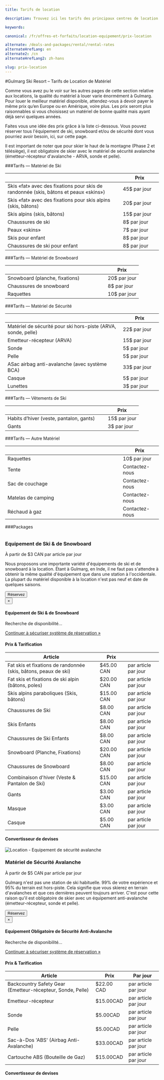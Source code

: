 ```yaml
---
title: Tarifs de location

description: Trouvez ici les tarifs des principaux centres de location et louez le matériel de ski et de snowboard dont vous aurez besoin pour skier en Inde, à Gulmarg

keywords:

canonical: /fr/offres-et-forfaits/location-equipement/prix-location

alternate: /deals-and-packages/rental/rental-rates
alternateHrefLang: en
alternate2: /cn
alternateHrefLang2: zh-hans

slug: prix-location
---
```


#Gulmarg Ski Resort – Tarifs de Location de Matériel

Comme vous avez pu le voir sur les autres pages de cette section relative aux locations, la qualité du matériel à louer varie énormément à Gulmarg. Pour louer le meilleur matériel disponible, attendez-vous à devoir payer le même prix qu’en Europe ou en Amérique, voire plus. Les prix seront plus raisonnables si vous choisissez un matériel de bonne qualité mais ayant déjà servi quelques années.

Faites vous une idée des prix grâce à la liste ci-dessous. Vous pouvez réserver tous l'équipement de ski, snowboard et/ou de sécurité dont vous pourriez avoir besoin, ici, sur cette page.

Il est important de noter que pour skier le haut de la montagne (Phase 2 et télésiège), il est obligatoire de skier avec le matériel de sécurité avalanche (émetteur-récepteur d'avalanche - ARVA, sonde et pelle).

###Tarifs — Matériel de Ski
<div class="table-container">
    <table class="table">
        <thead>
            <tr>
                <th></th>
                <th style="width: 25%">Prix</th>
            </tr>
        </thead>
        <tbody>
            <tr>
                <td>Skis «fat» avec des fixations pour skis de randonnée (skis, bâtons et peaux «skins»)</td>
                <td>45$ par jour</td>
            </tr>
            <tr>
                <td>Skis «fat» avec des fixations pour skis alpins (skis, bâtons)</td>
                <td>20$ par jour</td>
            </tr>
            <tr>
                <td>Skis alpins (skis, bâtons)</td>
                <td>15$ par jour</td>
            </tr>
            <tr>
                <td>Chaussures de ski</td>
                <td>8$ par jour</td>
            </tr>
            <tr>
                <td>Peaux «skins»</td>
                <td>7$ par jour</td>
            </tr>
            <tr>
                <td>Skis pour enfant</td>
                <td>8$ par jour</td>
            </tr>
            <tr>
                <td>Chaussures de ski pour enfant</td>
                <td>8$ par jour</td>
            </tr>
        </tbody>
    </table>
</div>

###Tarifs — Matériel de Snowboard
<div class="table-container">
    <table class="table">
        <thead>
            <tr>
                <th></th>
                <th style="width: 25%">Prix</th>
            </tr>
        </thead>
        <tbody>
            <tr>
                <td>Snowboard (planche, fixations)</td>
                <td>20$ par jour</td>
            </tr>
            <tr>
                <td>Chaussures de snowboard</td>
                <td>8$ par jour</td>
            </tr>
            <tr>
                <td>Raquettes</td>
                <td>10$ par jour</td>
            </tr>
        </tbody>
    </table>
</div>

###Tarifs — Matériel de Sécurité
<div class="table-container">
    <table class="table">
        <thead>
            <tr>
                <th></th>
                <th style="width: 25%">Prix</th>
            </tr>
        </thead>
        <tbody>
            <tr>
                <td>Matériel de sécurité pour ski hors-piste (ARVA, sonde, pelle)</td>
                <td>22$ par jour</td>
            </tr>
            <tr>
                <td>Emetteur-récepteur (ARVA)</td>
                <td>15$ par jour</td>
            </tr>
            <tr>
                <td>Sonde</td>
                <td>5$ par jour</td>
            </tr>
            <tr>
                <td>Pelle</td>
                <td>5$ par jour</td>
            </tr>
            <tr>
                <td>ASac airbag anti-avalanche (avec système BCA)</td>
                <td>33$ par jour</td>
            </tr>
            <tr>
                <td>Casque</td>
                <td>5$ par jour</td>
            </tr>
            <tr>
                <td>Lunettes</td>
                <td>3$ par jour</td>
            </tr>
        </tbody>
    </table>
</div>

###Tarifs — Vêtements de Ski
<div class="table-container">
    <table class="table">
        <thead>
            <tr>
                <th></th>
                <th style="width: 25%">Prix</th>
            </tr>
        </thead>
        <tbody>
            <tr>
                <td>Habits d’hiver (veste, pantalon, gants)</td>
                <td>15$ par jour</td>
            </tr>
            <tr>
                <td>Gants</td>
                <td>3$ par jour</td>
            </tr>
       </tbody>
    </table>
</div>

###Tarifs — Autre Matériel
<div class="table-container">
    <table class="table">
        <thead>
            <tr>
                <th></th>
                <th style="width: 25%">Prix</th>
            </tr>
        </thead>
        <tbody>
            <tr>
                <td>Raquettes</td>
                <td>10$ par jour</td>
            </tr>
            <tr>
                <td>Tente</td>
                <td>Contactez-nous</td>
            </tr>
            <tr>
                <td>Sac de couchage</td>
                <td>Contactez-nous</td>
            </tr>
            <tr>
                <td>Matelas de camping</td>
                <td>Contactez-nous</td>
            </tr>
            <tr>
                <td>Réchaud à gaz</td>
                <td>Contactez-nous</td>
            </tr>
       </tbody>
    </table>
</div>

###Packages

<div class="row">
    <div class="col-sm-6 m-b-40">
        <div class="package-item-wrap">
            <div class="package-image">
                <span>
                    <img src="/user/themes/skigulmarg/images/packages/rental/rental.jpg" alt="">
                </span>
            </div>
            <div class="package-description">
                <h3>Equipement de Ski & de Snowboard</h3>
                <span></span>
                <div class="package-price">
                    À partir de <span>$3 CAN </span> par article par jour
                </div>
                <p>
                    Nous proposons une importante variété d'équipements de ski et de snowboard à la location. Étant à Gulmarg, en Inde, il ne faut pas s'attendre à obtenir la même qualité d'équipement que dans une station à l'occidentale. La plupart du matériel disponible à la location n'est pas neuf et date de quelques saisons.
                </p>
                <button
                    class="btn btn-rounded btn-outline"
                    type="button"
                    data-target="#modal-checkfront-1"
                    data-toggle="modal"
                    data-checkfront-target="CHECKFRONT_WIDGET_01"
                    data-checkfront-item-id="16"
                    data-checkfront-category-id="2"
                    data-checkfront-options="hidesearch">
                    Réservez
                </button>
                <div class="modal fade" id="modal-checkfront-1" aria-hidden="true">
                    <div class="modal-dialog">
                        <div class="modal-content">
                            <div class="modal-header">
                                <button
                                    class="close"
                                    type="button"
                                    data-dismiss="modal"
                                    aria-hidden="true">
                                    ×
                                </button>
                                <h4 class="modal-title">Equipement de Ski & de Snowboard</h4>
                            </div>
                            <div class="modal-body">
                                <div id="CHECKFRONT_WIDGET_01">
                                    <p class="searching-availability">
                                        Recherche de disponibilité...
                                    </p>
                                </div>
                                <noscript>
                                    <a href="https://skigulmarg.checkfront.com/reserve/" class="font-16">
                                        Continuer à sécuriser système de réservation &raquo;
                                    </a>
                                </noscript>
                                <div class="accordion pricing">
                                    <article class="ac-item">
                                        <h4 class="ac-title">Prix & Tarification</h4>
                                        <div class="ac-content">
                                            <div class="table-container">
                                                <table class="table">
                                                    <thead>
                                                        <tr>
                                                            <th>Article</th>
                                                            <th>Prix</th>
                                                            <th></th>
                                                        </tr>
                                                    </thead>
                                                    <tbody>
                                                        <tr>
                                                            <td>Fat skis et fixations de randonnée (skis, bâtons, peaux de ski)</td>
                                                            <td>$45.00  CAN</td>
                                                            <td>par article par jour</td>
                                                        </tr>
                                                        <tr>
                                                            <td>Fat skis et fixations de ski alpin (bâtons, poles)</td>
                                                            <td>$20.00 CAN</td>
                                                            <td>par article par jour</td>
                                                        </tr>
                                                        <tr>
                                                            <td>Skis alpins paraboliques (Skis, bâtons)</td>
                                                            <td>$15.00 CAN</td>
                                                            <td>par article par jour</td>
                                                        </tr>
                                                        <tr>
                                                            <td>Chaussures de Ski</td>
                                                            <td>$8.00 CAN</td>
                                                            <td>par article par jour</td>
                                                        </tr>
                                                        <tr>
                                                            <td>Skis Enfants</td>
                                                            <td>$8.00 CAN</td>
                                                            <td>par article par jour</td>
                                                        </tr>
                                                        <tr>
                                                            <td>Chaussures de Ski Enfants</td>
                                                            <td>$8.00 CAN</td>
                                                            <td>par article par jour</td>
                                                        </tr>
                                                        <tr>
                                                            <td>Snowboard (Planche, Fixations)</td>
                                                            <td>$20.00 CAN</td>
                                                            <td>par article par jour</td>
                                                        </tr>
                                                        <tr>
                                                            <td>Chaussures de Snowboard</td>
                                                            <td>$8.00 CAN</td>
                                                            <td>par article par jour</td>
                                                        </tr>
                                                        <tr>
                                                            <td>Combinaison d'hiver (Veste & Pantalon de Ski)</td>
                                                            <td>$15.00 CAN</td>
                                                            <td>par article par jour</td>
                                                        </tr>
                                                        <tr>
                                                            <td>Gants</td>
                                                            <td>$3.00 CAN</td>
                                                            <td>par article par jour</td>
                                                        </tr>
                                                        <tr>
                                                            <td>Masque</td>
                                                            <td>$3.00 CAN</td>
                                                            <td>par article par jour</td>
                                                        </tr>
                                                        <tr>
                                                            <td>Casque</td>
                                                            <td>$5.00 CAN</td>
                                                            <td>par article par jour</td>
                                                        </tr>
                                                    </tbody>
                                                </table>
                                            </div>
                                            <div class="currency-converter">
                                                <div class="currency-converter__header">
                                                    <h4>Convertisseur de devises</h4>
                                                </div>
                                                <script src="https://w.fxexchangerate.com/converter.php?fm=CAD&ft=EUR&lg=en&am=1&ty=1"></script>
                                            </div>
                                        </div>
                                    </article>
                                </div>
                            </div>
                        </div>
                    </div>
                </div>
            </div>
        </div>
    </div>
    <div class="col-sm-6 m-b-40">
        <div class="package-item-wrap">
            <div class="package-image">
                <span>
                    <img src="/user/themes/skigulmarg/images/packages/rental/rescue_equipment.jpg" alt="Location - Equipement de sécurité avalanche">
                </span>
            </div>
            <div class="package-description">
                <h3>Matériel de Sécurité Avalanche</h3>
                <div class="package-price">
                    À partir de <span>$5 CAN</span> par article par jour
                </div>
                <p>
                    Gulmarg n'est pas une station de ski habituelle. 99% de votre expérience et 95% du terrain est hors-piste. Cela signifie que vous skierez en terrain d'avalanches et que ces dernières peuvent toujours arriver. C'est pour cette raison qu'il est obligatoire de skier avec un équipement anti-avalanche (émetteur-récepteur, sonde et pelle).
                </p>
                <button
                    class="btn btn-rounded btn-outline"
                    type="button"
                    data-target="#modal-checkfront-2"
                    data-toggle="modal"
                    data-checkfront-target="CHECKFRONT_WIDGET_02"
                    data-checkfront-item-id="30"
                    data-checkfront-category-id="2"
                    data-checkfront-options="hidesearch">
                    Réservez
                </button>
                <div class="modal fade" id="modal-checkfront-2" aria-hidden="true">
                    <div class="modal-dialog">
                        <div class="modal-content">
                            <div class="modal-header">
                                <button
                                    class="close"
                                    type="button"
                                    data-dismiss="modal"
                                    aria-hidden="true">
                                    ×
                                </button>
                                <h4 class="modal-title">Equipement Obligatoire de Sécurité Anti-Avalanche</h4>
                            </div>
                            <div class="modal-body">
                                <div id="CHECKFRONT_WIDGET_02">
                                    <p class="searching-availability">
                                        Recherche de disponibilité...
                                    </p>
                                </div>
                                <noscript>
                                    <a href="https://skigulmarg.checkfront.com/reserve/" class="font-16">
                                        Continuer à sécuriser système de réservation &raquo;
                                    </a>
                                </noscript>
                                <div class="accordion pricing">
                                    <article class="ac-item">
                                        <h4 class="ac-title">Prix & Tarification</h4>
                                        <div class="ac-content">
                                            <div class="table-container">
                                                <table class="table">
                                                    <thead>
                                                        <tr>
                                                            <th>Article</th>
                                                            <th>Prix</th>
                                                            <th>Par jour</th>
                                                        </tr>
                                                    </thead>
                                                    <tbody>
                                                        <tr>
                                                            <td>Backcountry Safety Gear (Emetteur-récepteur, Sonde, Pelle)</td>
                                                            <td>$22.00 CAD</td>
                                                            <td>par article par jour</td>
                                                        </tr>
                                                        <tr>
                                                            <td>Emetteur-récepteur</td>
                                                            <td>$15.00CAD</td>
                                                            <td>par article par jour</td>
                                                        </tr>
                                                        <tr>
                                                            <td>Sonde</td>
                                                            <td>$5.00CAD</td>
                                                            <td>par article par jour</td>
                                                        </tr>
                                                        <tr>
                                                            <td>Pelle</td>
                                                            <td>$5.00CAD</td>
                                                            <td>par article par jour</td>
                                                        </tr>
                                                        <tr>
                                                            <td>Sac-à-Dos 'ABS' (Airbag Anti-Avalanche)</td>
                                                            <td>$33.00CAD</td>
                                                            <td>par article par jour</td>
                                                        </tr>
                                                        <tr>
                                                            <td>Cartouche ABS (Bouteille de Gaz)</td>
                                                            <td>$15.00CAD</td>
                                                            <td>par article par jour</td>
                                                        </tr>
                                                    </tbody>
                                                </table>
                                            </div>
                                        </div>
                                    </article>
                                    <article class="ac-item" style="margin-top: -1px">
                                        <h4 class="ac-title">Convertisseur de devises</h4>
                                        <div class="ac-content">
                                            <div class="currency-converter">
                                                <script src="https://w.fxexchangerate.com/converter.php?fm=CAD&ft=EUR&lg=en&am=1&ty=1"></script>
                                            </div>
                                        </div>
                                    </article>
                                </div>
                            </div>
                        </div>
                    </div>
                </div>
            </div>
        </div>
    </div>
</div>
